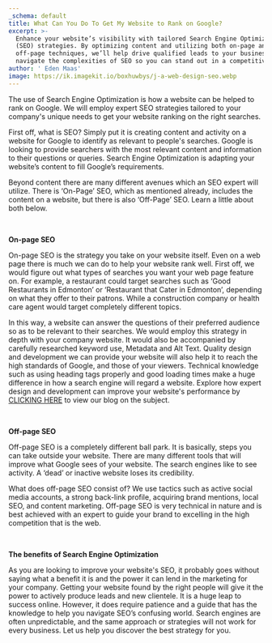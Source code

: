 ```yaml
---
_schema: default
title: What Can You Do To Get My Website to Rank on Google?
excerpt: >-
  Enhance your website’s visibility with tailored Search Engine Optimization
  (SEO) strategies. By optimizing content and utilizing both on-page and
  off-page techniques, we’ll help drive qualified leads to your business. Let us
  navigate the complexities of SEO so you can stand out in a competitive market.
author: ' Eden Maas'
image: https://ik.imagekit.io/boxhuwbys/j-a-web-design-seo.webp
---
```

The use of Search Engine Optimization is how a website can be helped to rank on Google. We will employ expert SEO strategies tailored to your company's unique needs to get your website ranking on the right searches.

First off, what is SEO? Simply put it is creating content and activity on a website for Google to identify as relevant to people's searches. Google is looking to provide searchers with the most relevant content and information to their questions or queries. Search Engine Optimization is adapting your website’s content to fill Google’s requirements.

Beyond content there are many different avenues which an SEO expert will utilize. There is ‘On-Page’ SEO, which as mentioned already, includes the content on a website, but there is also ‘Off-Page’ SEO. Learn a little about both below.

&nbsp;

**On-page SEO**

On-page SEO is the strategy you take on your website itself. Even on a web page there is much we can do to help your website rank well. First off, we would figure out what types of searches you want your web page feature on. For example, a restaurant could target searches such as ‘Good Restaurants in Edmonton’ or ‘Restaurant that Cater in Edmonton’, depending on what they offer to their patrons. While a construction company or health care agent would target completely different topics.

In this way, a website can answer the questions of their preferred audience so as to be relevant to their searches. We would employ this strategy in depth with your company website. It would also be accompanied by carefully researched keyword use, Metadata and Alt Text. Quality design and development we can provide your website will also help it to reach the high standards of Google, and those of your viewers. Technical knowledge such as using heading tags properly and good loading times make a huge difference in how a search engine will regard a website. Explore how expert design and development can improve your website's performance by <a href="https://jawebdesign.ca/why-hire-a-web-developer-designer-when-i-can-build-the-website-myself" title="Why Hire a Web Developer/Designer" target="_blank" rel="noopener">CLICKING HERE</a> to view our blog on the subject.

&nbsp;

**Off-page SEO**

Off-page SEO is a completely different ball park. It is basically, steps you can take outside your website. There are many different tools that will improve what Google sees of your website. The search engines like to see activity. A ‘dead’ or inactive website loses its credibility.

What does off-page SEO consist of? We use tactics such as active social media accounts, a strong back-link profile, acquiring brand mentions, local SEO, and content marketing. Off-page SEO is very technical in nature and is best achieved with an expert to guide your brand to excelling in the high competition that is the web.

&nbsp;

**The benefits of Search Engine Optimization**

As you are looking to improve your website's SEO, it probably goes without saying what a benefit it is and the power it can lend in the marketing for your company. Getting your website found by the right people will give it the power to actively produce leads and new clientele. It is a huge leap to success online. However, it does require patience and a guide that has the knowledge to help you navigate SEO’s confusing world. Search engines are often unpredictable, and the same approach or strategies will not work for every business. Let us help you discover the best strategy for you.
